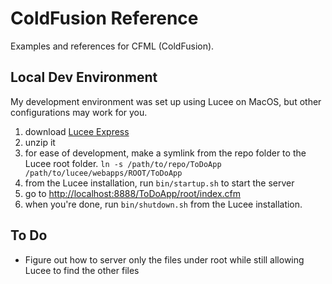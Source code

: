 # ColdFusion Reference
Examples and references for CFML (ColdFusion).

## Local Dev Environment
My development environment was set up using Lucee on MacOS, but other configurations may work for you.
1. download [Lucee Express](https://download.lucee.org/)
2. unzip it
3. for ease of development, make a symlink from the repo folder to the Lucee root folder. `ln -s /path/to/repo/ToDoApp /path/to/lucee/webapps/ROOT/ToDoApp`
4. from the Lucee installation, run `bin/startup.sh` to start the server
5. go to [http://localhost:8888/ToDoApp/root/index.cfm](http://localhost:8888/ToDoApp/root/index.cfm)
6. when you're done, run `bin/shutdown.sh` from the Lucee installation.

## To Do
- Figure out how to server only the files under root while still allowing Lucee to find the other files